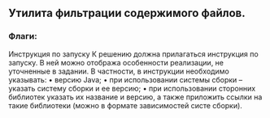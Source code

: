 <H2>Утилита фильтрации содержимого файлов.</H2>

<H3>Флаги:</H3>

Инструкция по запуску
К решению должна прилагаться инструкция по запуску. В ней можно отобража
особенности реализации, не уточненные в задании. В частности, в инструкции необходимо
указывать:
• версию Java;
• при использовании системы сборки – указать систему сборки и ее версию;
• при использовании сторонних библиотек указать их название и версию, а также
приложить ссылки на такие библиотеки (можно в формате зависимостей систе
сборки).